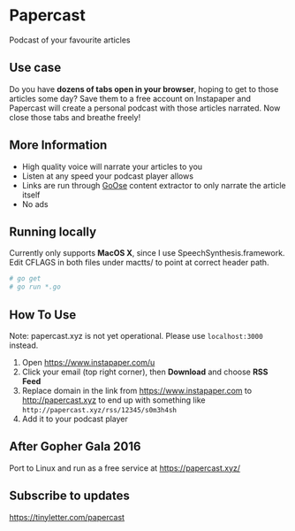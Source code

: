 # Papercast

Podcast of your favourite articles

## Use case

Do you have **dozens of tabs open in your browser**, hoping to get to those articles some day? Save them to a free account on Instapaper and Papercast will create a personal podcast with those articles narrated. Now close those tabs and breathe freely!

## More Information

* High quality voice will narrate your articles to you
* Listen at any speed your podcast player allows
* Links are run through [GoOse](https://github.com/advancedlogic/GoOse) content extractor to only narrate the article itself
* No ads

## Running locally

Currently only supports **MacOS X**, since I use SpeechSynthesis.framework. Edit CFLAGS in both files under mactts/ to point at correct header path.

```bash
# go get
# go run *.go
```

## How To Use

Note: papercast.xyz is not yet operational. Please use `localhost:3000` instead.

1. Open https://www.instapaper.com/u
2. Click your email (top right corner), then **Download** and choose **RSS Feed**
3. Replace domain in the link from https://www.instapaper.com to http://papercast.xyz to end up with something like `http://papercast.xyz/rss/12345/s0m3h4sh`
4. Add it to your podcast player

## After Gopher Gala 2016

Port to Linux and run as a free service at https://papercast.xyz/

## Subscribe to updates

https://tinyletter.com/papercast
